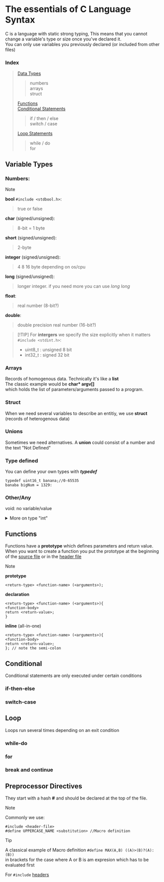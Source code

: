 # The essentials of C Language Syntax

C is a language with static strong typing,
This means that you cannot change a variable's type or size once you've declared it.\
You can only use variables you previously declared (or included from other files)
### Index

> [Data Types](#variable-types) 
>   >  numbers \
>   >  arrays \
>   >  struct 
> 
> [Functions](#functions) \
> [Conditional Statements](#conditional) 
>  > if / then / else \
>  > switch / case
>  
> [Loop Statements](#loop)
>  > while / do \
>  > for
>  

## Variable Types

### Numbers:
> [!NOTE]
> **bool** `#include <stdbool.h>`:
>   > true or false 
> 
> **char** (signed/unsigned):
>   > 8-bit = 1 byte 
> 
> **short** (signed/unsigned):
>   > 2-byte 
> 
> **integer** (signed/unsigned):
>   > 4 8 16 byte depending on os/cpu 
> 
> **long** (signed/unsigned):
>   > longer integer. if you need more you can use _long long_
> 
> **float**:
>   > real number (8-bit?)
> 
> **double**:
>   > double precision real number (16-bit?)
>   

>  [!TIP]
>  For **intergers** we specify the size explicitly when it matters `#include <stdint.h>`:
>  -  uint8_t : unsigned 8 bit
>  -  int32_t : signed 32 bit
>    

### Arrays
Records of homogenous data. Technically it's like a **list**\
The classic example would be **char\* argv[]**\
which holds the list of parameters/arguments passed to a program.

### Struct
When we need several variables to describe an entitiy, we use **struct** (records of heterogenous data)

### Unions
Sometimes we need alternatives. A **union** could consist of a number and the text "Not Defined"

### Type defined
You can define your own types with **_typedef_**
```
typedef uint16_t banana;//0-65535
banaba bigNum = 1329:
```

### Other/Any
void: no variable/value

<details>
<summary> More on type "int" </summary>
Check man stdint.h
  
Integers can be prefixed with _unsigned_
- As an example take _char_ which is 8 bit long, 2^8 = 256 values
  - char is from -128 to 127  [ -(2^8) /2 ; ((2^8) /2)-1 ]
  - unsigned char from 0 to 255 [ 0 ; (2^8)-1 ]

Integers can be:
- long (l)
- unsigned long (ul)
- long long (ll)
- unsigned long long (ull)
If you want to know how many bits they are, you can call the _sizeof() function_
</details>

## Functions
Functions have a **prototype** which defines parameters and return value.
When you want to create a function you put the prototype at the beginning of the [source file](C_Files.md#source) or in the [header file](C_Files.md#header)
> [!NOTE]
> **prototype**
>  ```
>  <return-type> <function-name> (<arguments>);
>  ```
>
> **declaration**
>  ``` 
>  <return-type> <function-name> (<arguments>){
>  <function-body>
>  return <return-value>;
>  }
>  ```
>
> **inline** (all-in-one)
>  ```
>  <return-type> <function-name> (<arguments>){
>  <function-body>
>  return <return-value>;
>  }; // note the semi-colon
>  ```
>


## Conditional

Conditional statements are only executed under certain conditions

### if-then-else

### switch-case

## Loop
Loops run several times depending on an exit condition

### while-do

### for

### break and continue


## Preprocessor Directives
They start with a hash **#** and should be declared at the top of the file.
> [!NOTE]
> Commonly we use:
> ```
> #include <header-file> 
> #define UPPERCASE_NAME <substitution> //Macro definition
> ```
>

> [!TIP]
>  A classical example of Macro definition 
>  `#define MAX(A,B) ((A)>(B)?(A):(B))` \
>  in brackets for the case where A or B is am expresion which has to be evaluated first
>
>  For `#include` [headers](C_Files.md#header)
> 
